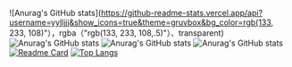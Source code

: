 
![Anurag's GitHub stats](https://github-readme-stats.vercel.app/api?username=yylljjj&show_icons=true&theme=gruvbox&bg_color=rgb(133, 233, 108)"），rgba（"rgb(133, 233, 108,.5)"）、transparent)
![Anurag's GitHub stats](https://github-readme-stats.vercel.app/api?username=yylljjj&show_icons=true&theme=gruvbox)
![Anurag's GitHub stats](https://github-readme-stats.vercel.app/api?username=yylljjj&show_icons=true&theme=merko)
![Anurag's GitHub stats](https://github-readme-stats.vercel.app/api?username=yylljjj&show_icons=true&theme=radical)
[![Readme Card](https://github-readme-stats.vercel.app/api/pin/?username=yylljjj&repo=yylljjj)](https://github.com/yylljjj/ll)
[![Top Langs](https://github-readme-stats.vercel.app/api/top-langs/?username=anuraghazra)](https://github.com/anuraghazra/github-readme-stats)
